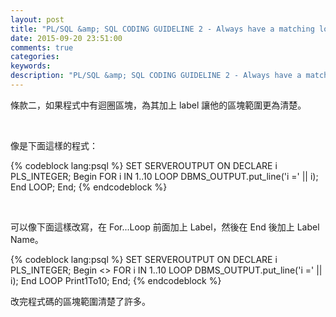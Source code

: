 ```yaml
---
layout: post
title: "PL/SQL &amp; SQL CODING GUIDELINE 2 - Always have a matching loop or block label"
date: 2015-09-20 23:51:00
comments: true
categories: 
keywords: 
description: "PL/SQL &amp; SQL CODING GUIDELINE 2 - Always have a matching loop or block label"
---
```


條款二，如果程式中有迴圈區塊，為其加上 label 讓他的區塊範圍更為清楚。

<!-- More -->

<br/>


像是下面這樣的程式：  

{% codeblock lang:psql %}
SET SERVEROUTPUT ON
DECLARE
    i PLS_INTEGER;
Begin
    FOR i IN 1..10
    LOOP
        DBMS_OUTPUT.put_line('i =' || i);
    End LOOP;
End;
{% endcodeblock %}

<br/>


可以像下面這樣改寫，在 For...Loop  前面加上 Label，然後在 End 後加上 Label Name。

{% codeblock lang:psql %}
SET SERVEROUTPUT ON
DECLARE
    i PLS_INTEGER;
Begin
    <<Print1To10>>
    FOR i IN 1..10
    LOOP
        DBMS_OUTPUT.put_line('i =' || i);
    End LOOP Print1To10;
End;
{% endcodeblock %}

改完程式碼的區塊範圍清楚了許多。
